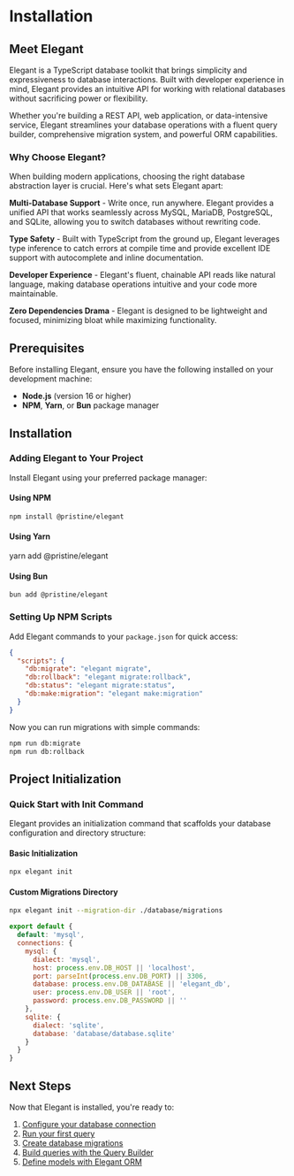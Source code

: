 # Installation
<show-structure for="chapter,procedure" depth="2"/>

## Meet Elegant

Elegant is a TypeScript database toolkit that brings simplicity and expressiveness to database interactions. Built with developer experience in mind, Elegant provides an intuitive API for working with relational databases without sacrificing power or flexibility.

Whether you're building a REST API, web application, or data-intensive service, Elegant streamlines your database operations with a fluent query builder, comprehensive migration system, and powerful ORM capabilities.

### Why Choose Elegant?

When building modern applications, choosing the right database abstraction layer is crucial. Here's what sets Elegant apart:

**Multi-Database Support** - Write once, run anywhere. Elegant provides a unified API that works seamlessly across MySQL, MariaDB, PostgreSQL, and SQLite, allowing you to switch databases without rewriting code.

**Type Safety** - Built with TypeScript from the ground up, Elegant leverages type inference to catch errors at compile time and provide excellent IDE support with autocomplete and inline documentation.

**Developer Experience** - Elegant's fluent, chainable API reads like natural language, making database operations intuitive and your code more maintainable.

**Zero Dependencies Drama** - Elegant is designed to be lightweight and focused, minimizing bloat while maximizing functionality.

## Prerequisites

Before installing Elegant, ensure you have the following installed on your development machine:

- **Node.js** (version 16 or higher)
- **NPM**, **Yarn**, or **Bun** package manager

## Installation

### Adding Elegant to Your Project

Install Elegant using your preferred package manager:

#### Using NPM
`npm install @pristine/elegant`

#### Using Yarn
yarn add @pristine/elegant

#### Using Bun
`bun add @pristine/elegant`

### Setting Up NPM Scripts

Add Elegant commands to your `package.json` for quick access:

```json
{
  "scripts": {
    "db:migrate": "elegant migrate",
    "db:rollback": "elegant migrate:rollback",
    "db:status": "elegant migrate:status",
    "db:make:migration": "elegant make:migration"
  }
}
```

Now you can run migrations with simple commands:
```bash
npm run db:migrate 
npm run db:rollback
```

## Project Initialization

### Quick Start with Init Command

Elegant provides an initialization command that scaffolds your database configuration and directory structure:

#### Basic Initialization
```bash
npx elegant init
```

#### Custom Migrations Directory
```bash
npx elegant init --migration-dir ./database/migrations
```

```javascript
export default {
  default: 'mysql',
  connections: {
    mysql: {
      dialect: 'mysql',
      host: process.env.DB_HOST || 'localhost',
      port: parseInt(process.env.DB_PORT) || 3306,
      database: process.env.DB_DATABASE || 'elegant_db',
      user: process.env.DB_USER || 'root',
      password: process.env.DB_PASSWORD || ''
    },
    sqlite: {
      dialect: 'sqlite',
      database: 'database/database.sqlite'
    }
  }
}
```

## Next Steps

Now that Elegant is installed, you're ready to:

1. [Configure your database connection](Getting-Started.md#configuration)
2. [Run your first query](Getting-Started.md#running-sql-queries)
3. [Create database migrations](Migrations.md)
4. [Build queries with the Query Builder](Query-Builder.md)
5. [Define models with Elegant ORM](Elegant-Getting-Started.md)
